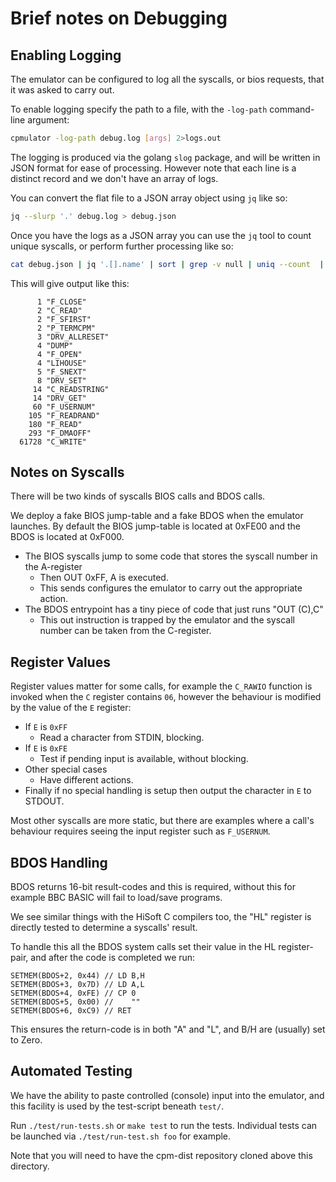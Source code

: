 # Brief notes on Debugging



## Enabling Logging

The emulator can be configured to log all the syscalls, or bios requests, that it was asked to carry out.

To enable logging specify the path to a file, with the `-log-path` command-line argument:

```sh
cpmulator -log-path debug.log [args] 2>logs.out
```

The logging is produced via the golang `slog` package, and will be written in JSON format for ease of processing.  However note that each line is a distinct record and we don't have an array of logs.

You can convert the flat file to a JSON array object using `jq` like so:

```sh
jq --slurp '.' debug.log > debug.json
```

Once you have the logs as a JSON array you can use the `jq` tool to count unique syscalls, or perform further processing like so:

```sh
cat debug.json | jq '.[].name' | sort | grep -v null | uniq --count  | sort --numeric-sort
```
This will give output like this:

```
      1 "F_CLOSE"
      2 "C_READ"
      2 "F_SFIRST"
      2 "P_TERMCPM"
      3 "DRV_ALLRESET"
      4 "DUMP"
      4 "F_OPEN"
      4 "LIHOUSE"
      5 "F_SNEXT"
      8 "DRV_SET"
     14 "C_READSTRING"
     14 "DRV_GET"
     60 "F_USERNUM"
    105 "F_READRAND"
    180 "F_READ"
    293 "F_DMAOFF"
  61728 "C_WRITE"
```



## Notes on Syscalls

There will be two kinds of syscalls BIOS calls and BDOS calls.

We deploy a fake BIOS jump-table and a fake BDOS when the emulator launches.  By default the BIOS jump-table is located at 0xFE00 and the BDOS is located at 0xF000.

* The BIOS syscalls jump to some code that stores the syscall number in the A-register
  * Then OUT 0xFF, A is executed.
  * This sends configures the emulator to carry out the appropriate action.
* The BDOS entrypoint has a tiny piece of code that just runs "OUT (C),C"
  * This out instruction is trapped by the emulator and the syscall number can be taken from the C-register.



## Register Values

Register values matter for some calls, for example the `C_RAWIO` function is invoked when the `C` register contains `06`, however the behaviour is modified by the value of the `E` register:

* If `E` is `0xFF`
  * Read a character from STDIN, blocking.
* If `E` is `0xFE`
  * Test if pending input is available, without blocking.
* Other special cases
  * Have different actions.
* Finally if no special handling is setup then output the character in `E` to STDOUT.

Most other syscalls are more static, but there are examples where a call's behaviour requires seeing the input register such as `F_USERNUM`.



## BDOS Handling

BDOS returns 16-bit result-codes and this is required, without this for example BBC BASIC will fail to load/save programs.

We see similar things with the HiSoft C compilers too, the "HL" register is directly tested to determine a syscalls' result.

To handle this all the BDOS system calls set their value in the HL register-pair, and after the code is completed we run:

```
SETMEM(BDOS+2, 0x44) // LD B,H
SETMEM(BDOS+3, 0x7D) // LD A,L
SETMEM(BDOS+4, 0xFE) // CP 0
SETMEM(BDOS+5, 0x00) //    ""
SETMEM(BDOS+6, 0xC9) // RET
```

This ensures the return-code is in both "A" and "L", and B/H are (usually) set to Zero.



## Automated Testing

We have the ability to paste controlled (console) input into the emulator, and this facility is used by the test-script beneath `test/`.

Run `./test/run-tests.sh` or `make test` to run the tests.  Individual tests can be launched via `./test/run-test.sh foo` for example.

Note that you will need to have the cpm-dist repository cloned above this directory.
